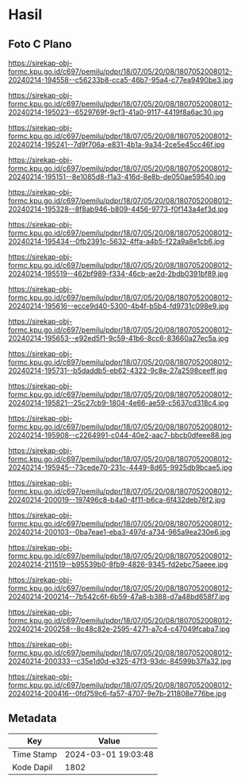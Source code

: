 # Hasil

## Foto C Plano

https://sirekap-obj-formc.kpu.go.id/c697/pemilu/pdpr/18/07/05/20/08/1807052008012-20240214-194558--c56233b8-cca5-46b7-95a4-c77ea9490be3.jpg

https://sirekap-obj-formc.kpu.go.id/c697/pemilu/pdpr/18/07/05/20/08/1807052008012-20240214-195023--6529769f-9cf3-41a0-9117-4419f8a6ac30.jpg

https://sirekap-obj-formc.kpu.go.id/c697/pemilu/pdpr/18/07/05/20/08/1807052008012-20240214-195241--7d9f706a-e831-4b1a-9a34-2ce5e45cc46f.jpg

https://sirekap-obj-formc.kpu.go.id/c697/pemilu/pdpr/18/07/05/20/08/1807052008012-20240214-195151--8e1085d8-f1a3-416d-8e8b-de050ae59540.jpg

https://sirekap-obj-formc.kpu.go.id/c697/pemilu/pdpr/18/07/05/20/08/1807052008012-20240214-195328--8f8ab946-b809-4456-9773-f0f143a4ef3d.jpg

https://sirekap-obj-formc.kpu.go.id/c697/pemilu/pdpr/18/07/05/20/08/1807052008012-20240214-195434--0fb2391c-5632-4ffa-a4b5-f22a9a8e1cb6.jpg

https://sirekap-obj-formc.kpu.go.id/c697/pemilu/pdpr/18/07/05/20/08/1807052008012-20240214-195519--462bf989-f334-46cb-ae2d-2bdb0391bf89.jpg

https://sirekap-obj-formc.kpu.go.id/c697/pemilu/pdpr/18/07/05/20/08/1807052008012-20240214-195616--ecce9d40-5300-4b4f-b5b4-fd9731c098e9.jpg

https://sirekap-obj-formc.kpu.go.id/c697/pemilu/pdpr/18/07/05/20/08/1807052008012-20240214-195653--e92ed5f1-9c59-41b6-8cc6-83660a27ec5a.jpg

https://sirekap-obj-formc.kpu.go.id/c697/pemilu/pdpr/18/07/05/20/08/1807052008012-20240214-195731--b5daddb5-eb62-4322-9c8e-27a2598ceeff.jpg

https://sirekap-obj-formc.kpu.go.id/c697/pemilu/pdpr/18/07/05/20/08/1807052008012-20240214-195821--25c27cb9-1804-4e66-ae59-c5637cd318c4.jpg

https://sirekap-obj-formc.kpu.go.id/c697/pemilu/pdpr/18/07/05/20/08/1807052008012-20240214-195908--c2264991-c044-40e2-aac7-bbcb0dfeee88.jpg

https://sirekap-obj-formc.kpu.go.id/c697/pemilu/pdpr/18/07/05/20/08/1807052008012-20240214-195945--73cede70-231c-4449-8d65-9925db9bcae5.jpg

https://sirekap-obj-formc.kpu.go.id/c697/pemilu/pdpr/18/07/05/20/08/1807052008012-20240214-200019--197496c8-b4a0-4f11-b6ca-6f432deb76f2.jpg

https://sirekap-obj-formc.kpu.go.id/c697/pemilu/pdpr/18/07/05/20/08/1807052008012-20240214-200103--0ba7eae1-eba3-497d-a734-965a9ea230e6.jpg

https://sirekap-obj-formc.kpu.go.id/c697/pemilu/pdpr/18/07/05/20/08/1807052008012-20240214-211519--b95539b0-8fb9-4826-9345-fd2ebc75aeee.jpg

https://sirekap-obj-formc.kpu.go.id/c697/pemilu/pdpr/18/07/05/20/08/1807052008012-20240214-200214--7b542c6f-6b59-47a8-b388-d7a48bd658f7.jpg

https://sirekap-obj-formc.kpu.go.id/c697/pemilu/pdpr/18/07/05/20/08/1807052008012-20240214-200258--8c48c82e-2595-4271-a7c4-c47049fcaba7.jpg

https://sirekap-obj-formc.kpu.go.id/c697/pemilu/pdpr/18/07/05/20/08/1807052008012-20240214-200333--c35e1d0d-e325-47f3-93dc-84599b37fa32.jpg

https://sirekap-obj-formc.kpu.go.id/c697/pemilu/pdpr/18/07/05/20/08/1807052008012-20240214-200416--0fd759c6-fa57-4707-9e7b-211808e776be.jpg


## Metadata

| Key        | Value               |
| ---------- | ------------------- |
| Time Stamp | 2024-03-01 19:03:48 |
| Kode Dapil | 1802                |



